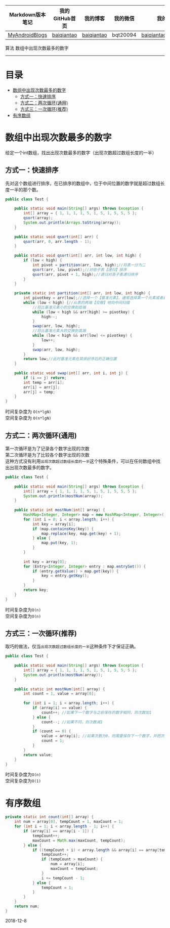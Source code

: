 | Markdown版本笔记 | 我的GitHub首页 | 我的博客 | 我的微信 | 我的邮箱 |  
| :------------: | :------------: | :------------: | :------------: | :------------: |  
| [MyAndroidBlogs][Markdown] | [baiqiantao][GitHub] | [baiqiantao][博客] | bqt20094 | baiqiantao@sina.com |  
  
[Markdown]:https://github.com/baiqiantao/MyAndroidBlogs  
[GitHub]:https://github.com/baiqiantao  
[博客]:http://www.cnblogs.com/baiqiantao/  
  
算法 数组中出现次数最多的数字  
***  
目录  
===  

- [数组中出现次数最多的数字](#数组中出现次数最多的数字)
	- [方式一：快速排序](#方式一：快速排序)
	- [方式二：两次循环(通用)](#方式二：两次循环通用)
	- [方式三：一次循环(推荐)](#方式三：一次循环推荐)
- [有序数组](#有序数组)
  
# 数组中出现次数最多的数字  
给定一个int数组，找出出现次数最多的数字（出现次数超过数组长度的一半）  
  
## 方式一：快速排序  
先对这个数组进行排序，在已排序的数组中，位于中间位置的数字就是超过数组长度一半的那个数。  
```java  
public class Test {  
  
    public static void main(String[] args) throws Exception {  
        int[] array = { 1, 1, 1, 1, 5, 1, 5, 1, 5, 5, 5 };  
        qsort(array);  
        System.out.println(Arrays.toString(array));  
    }  
  
    public static void qsort(int[] arr) {  
        qsort(arr, 0, arr.length - 1);  
    }  
  
    public static void qsort(int[] arr, int low, int high) {  
        if (low < high) {  
            int pivot = partition(arr, low, high);//将表一分为二  
            qsort(arr, low, pivot);//对低子表【递归】排序  
            qsort(arr, pivot + 1, high);//递归对高子表递归排序  
        }  
    }  
  
    private static int partition(int[] arr, int low, int high) {  
        int pivotkey = arr[low];//选择一个【基准元素】，通常选择第一个元素或者最后一个元素  
        while (low < high) {//从表的两端【交替】地向中间扫描  
            //将比基准元素小的交换到低端  
            while (low < high && arr[high] >= pivotkey) {  
                high--;  
            }  
            swap(arr, low, high);  
            //将比基准元素大的交换到高端  
            while (low < high && arr[low] <= pivotkey) {  
                low++;  
            }  
            swap(arr, low, high);  
        }  
        return low;//此时基准元素在其排好序后的正确位置  
    }  
  
    public static void swap(int[] arr, int i, int j) {  
        if (i == j) return;  
        int temp = arr[i];  
        arr[i] = arr[j];  
        arr[j] = temp;  
    }  
}  
```  
  
时间复杂度为 `O(n*lgN)`  
空间复杂度为 `O(n*lgN)`  
  
## 方式二：两次循环(通用)  
第一次循环是为了记录各个数字出现的次数  
第二次循环是为了比较各个数字出现的次数  
这种方式没有利用`出现次数超过数组长度的一半`这个特殊条件，可以在任何数组中找出出现次数最多的数字。  
  
```java  
public class Test {  
  
    public static void main(String[] args) throws Exception {  
        int[] array = { 1, 1, 1, 1, 5, 1, 5, 1, 5, 5, 5 };  
        System.out.println(mostNum(array));  
    }  
  
    public static int mostNum(int[] array) {  
        HashMap<Integer, Integer> map = new HashMap<Integer, Integer>();  
        for (int i = 0; i < array.length; i++) {  
            int key = array[i];  
            if (map.containsKey(key)) {  
                map.replace(key, map.get(key) + 1);  
            } else {  
                map.put(key, 1);  
            }  
        }  
  
        int key = array[0];  
        for (Entry<Integer, Integer> entry : map.entrySet()) {  
            if (entry.getValue() > map.get(key)) {  
                key = entry.getKey();  
            }  
        }  
        return key;  
    }  
}  
```  
  
时间复杂度为`O(n)`  
空间复杂度为`O(n)`  
  
## 方式三：一次循环(推荐)  
取巧的做法，仅当`出现次数超过数组长度的一半`这种条件下才保证正确。  
  
```java  
public class Test {  
  
    public static void main(String[] args) throws Exception {  
        int[] array = { 1, 1, 1, 1, 5, 1, 5, 1, 5, 5, 5 };  
        System.out.println(mostNum(array));  
    }  
  
    public static int mostNum(int[] array) {  
        int count = 1, value = array[0];  
  
        for (int i = 1; i < array.length; i++) {  
            if (array[i] == value) {  
                count++; //如果下一个数字与之前保存的数字相同，则次数加1  
            } else {  
                count--; //如果不同，则次数减1  
            }  
            if (count == 0) {  
                value = array[i]; //如果次数为0，则需要保存下一个数字，并把次数设定为1  
                count = 1;  
            }  
        }  
        return value;  
    }  
}  
```  
  
时间复杂度为`O(n)`  
空间复杂度为`O(1)`  
  
  
# 有序数组  
```java  
private static int count(int[] array) {  
    int num = array[0], tempCount = 1, maxCount = 1;  
    for (int i = 1; i < array.length - 1; i++) {  
        if (array[i] == array[i - 1]) {  
            tempCount++;  
            maxCount = Math.max(maxCount, tempCount);  
        } else {  
            if ((tempCount + i) < array.length && array[i] == array[tempCount + i]) {  
                tempCount++;  
                if (tempCount > maxCount) {  
                    num = array[i];  
                    maxCount = tempCount;  
                }  
                i += tempCount - 1;  
            } else {  
                tempCount = 1;  
            }  
        }  
    }  
    return num;  
}  
```  
2018-12-8  
